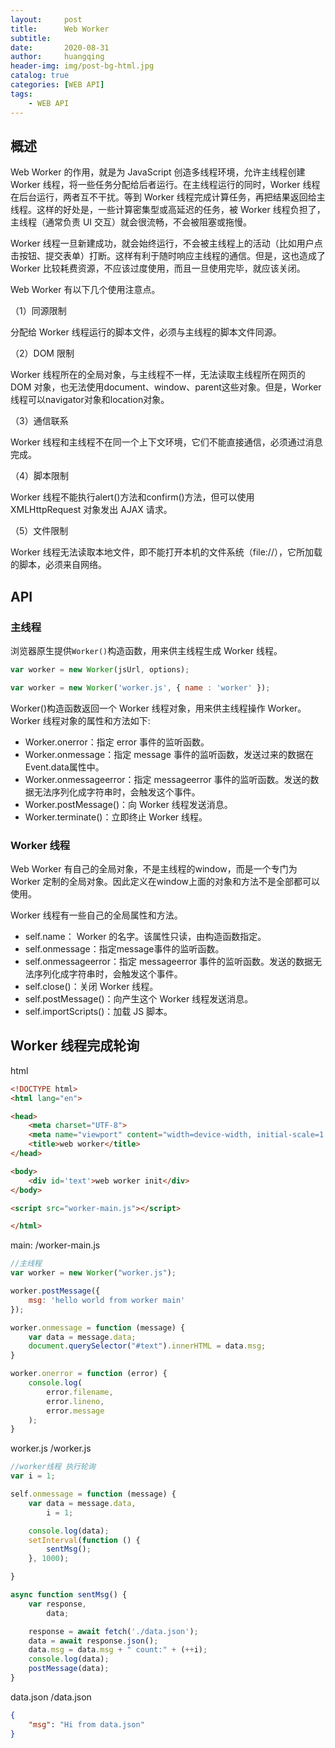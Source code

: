 ```yaml
---
layout:     post
title:      Web Worker
subtitle:   
date:       2020-08-31
author:     huangqing
header-img: img/post-bg-html.jpg
catalog: true
categories: [WEB API]
tags:
    - WEB API
---
```


## 概述

Web Worker 的作用，就是为 JavaScript 创造多线程环境，允许主线程创建 Worker 线程，将一些任务分配给后者运行。在主线程运行的同时，Worker 线程在后台运行，两者互不干扰。等到 Worker 线程完成计算任务，再把结果返回给主线程。这样的好处是，一些计算密集型或高延迟的任务，被 Worker 线程负担了，主线程（通常负责 UI 交互）就会很流畅，不会被阻塞或拖慢。

Worker 线程一旦新建成功，就会始终运行，不会被主线程上的活动（比如用户点击按钮、提交表单）打断。这样有利于随时响应主线程的通信。但是，这也造成了 Worker 比较耗费资源，不应该过度使用，而且一旦使用完毕，就应该关闭。

Web Worker 有以下几个使用注意点。

（1）同源限制

分配给 Worker 线程运行的脚本文件，必须与主线程的脚本文件同源。

（2）DOM 限制

Worker 线程所在的全局对象，与主线程不一样，无法读取主线程所在网页的 DOM 对象，也无法使用document、window、parent这些对象。但是，Worker 线程可以navigator对象和location对象。

（3）通信联系

Worker 线程和主线程不在同一个上下文环境，它们不能直接通信，必须通过消息完成。

（4）脚本限制

Worker 线程不能执行alert()方法和confirm()方法，但可以使用 XMLHttpRequest 对象发出 AJAX 请求。

（5）文件限制

Worker 线程无法读取本地文件，即不能打开本机的文件系统（file://），它所加载的脚本，必须来自网络。

## API

### 主线程

浏览器原生提供`Worker()`构造函数，用来供主线程生成 Worker 线程。

```js
var worker = new Worker(jsUrl, options);

var worker = new Worker('worker.js', { name : 'worker' });
```

Worker()构造函数返回一个 Worker 线程对象，用来供主线程操作 Worker。Worker 线程对象的属性和方法如下:

+ Worker.onerror：指定 error 事件的监听函数。
+ Worker.onmessage：指定 message 事件的监听函数，发送过来的数据在Event.data属性中。
+ Worker.onmessageerror：指定 messageerror 事件的监听函数。发送的数据无法序列化成字符串时，会触发这个事件。
+ Worker.postMessage()：向 Worker 线程发送消息。
+ Worker.terminate()：立即终止 Worker 线程。

### Worker 线程

Web Worker 有自己的全局对象，不是主线程的window，而是一个专门为 Worker 定制的全局对象。因此定义在window上面的对象和方法不是全部都可以使用。

Worker 线程有一些自己的全局属性和方法。

+ self.name： Worker 的名字。该属性只读，由构造函数指定。
+ self.onmessage：指定message事件的监听函数。
+ self.onmessageerror：指定 messageerror 事件的监听函数。发送的数据无法序列化成字符串时，会触发这个事件。
+ self.close()：关闭 Worker 线程。
+ self.postMessage()：向产生这个 Worker 线程发送消息。
+ self.importScripts()：加载 JS 脚本。


## Worker 线程完成轮询

html

```html
<!DOCTYPE html>
<html lang="en">

<head>
    <meta charset="UTF-8">
    <meta name="viewport" content="width=device-width, initial-scale=1.0">
    <title>web worker</title>
</head>

<body>
    <div id='text'>web worker init</div>
</body>

<script src="worker-main.js"></script>

</html>
```

main: /worker-main.js

```js
//主线程
var worker = new Worker("worker.js");

worker.postMessage({
    msg: 'hello world from worker main'
});

worker.onmessage = function (message) {
    var data = message.data;
    document.querySelector("#text").innerHTML = data.msg;
}

worker.onerror = function (error) {
    console.log(
        error.filename,
        error.lineno,
        error.message
    );
}

```

worker.js /worker.js

```js
//worker线程 执行轮询
var i = 1;

self.onmessage = function (message) {
    var data = message.data,
        i = 1;

    console.log(data);
    setInterval(function () {
        sentMsg();
    }, 1000);

}

async function sentMsg() {
    var response,
        data;

    response = await fetch('./data.json');
    data = await response.json();
    data.msg = data.msg + " count:" + (++i);
    console.log(data);
    postMessage(data);
}

```

data.json /data.json

```json
{
    "msg": "Hi from data.json"
}

```